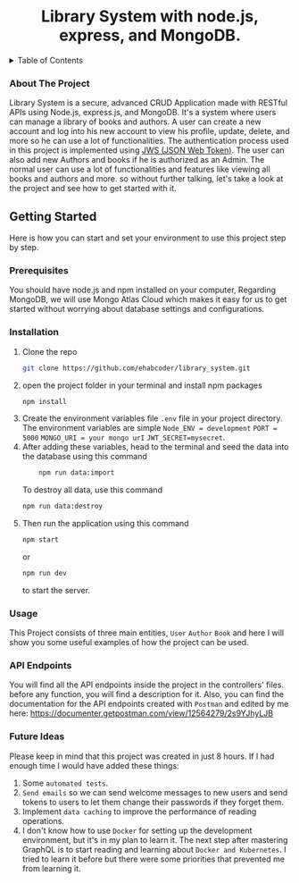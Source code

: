 <div>
<h1 align="center">
    <bold>Library System<bold> with node.js, express, and MongoDB.
    <br />
  </h1>
</div>
<!-- TABLE OF CONTENTS -->
<details>
  <summary>Table of Contents</summary>
  <ol>
    <li>
      <a href="#about-the-project">About the project</a>
    </li>
    <li>
      <a href="#getting-started">Getting Started</a>
      <ul>
        <li><a href="#prerequisites">Prerequisites</a></li>
        <li><a href="#installation">Installation</a></li>
      </ul>
    </li>
    <li>
      <a href="#usage">Usage</a>
      <ul>
        <li><a href="#api-endpoints">API Endpoints</a></li>
      </ul>
    </li>
    <li>
      <a href="#future-ideas">What Will be added to the project in the future?</a>
    </li>
  </ol>
</details>

<!-- ABOUT THE PROJECT -->

### About The Project

Library System is a secure, advanced CRUD Application made with RESTful APIs using Node.js, express.js, and MongoDB.
It's a system where users can manage a library of books and authors. A user can create a new account and log into his new account to view his profile, update, delete, and more so he can use a lot of functionalities. The authentication process used in this project is implemented using <a href="https://jwt.io/">JWS (JSON Web Token)</a>. The user can also add new Authors and books if he is authorized as an Admin. The normal user can use a lot of functionalities and features like viewing all books and authors and more. so without further talking, let's take a look at the project and see how to get started with it.

<!-- GETTING STARTED -->

## Getting Started

Here is how you can start and set your environment to use this project step by step.

### Prerequisites

You should have node.js and npm installed on your computer, Regarding MongoDB, we will use Mongo Atlas Cloud which makes it easy for us to get started without worrying about database settings and configurations.

### Installation

1. Clone the repo
   ```sh
   git clone https://github.com/ehabcoder/library_system.git
   ```
2. open the project folder in your terminal and install npm packages
   ```sh
   npm install
   ```
3. Create the environment variables file `.env` file in your project directory. The environment variables are simple `Node_ENV = development` `PORT = 5000` `MONGO_URI = your mongo urI` `JWT_SECRET=mysecret`.
4. After adding these variables, head to the terminal and seed the data into the database using this command
   ```sh
       npm run data:import
   ```
   To destroy all data, use this command
   ```sh
   npm run data:destroy
   ```
5. Then run the application using this command
   ```sh
   npm start
   ```
   or
   ```sh
   npm run dev
   ```
   to start the server.

### Usage

This Project consists of three main entities, `User` `Author` `Book` and here I will show you some useful examples of how the project can be used.

### API Endpoints

You will find all the API endpoints inside the project in the controllers' files. before any function, you will find a description for it.
Also, you can find the documentation for the API endpoints created with `Postman` and edited by me here:
<a href="https://documenter.getpostman.com/view/12564279/2s9YJhyLJB">https://documenter.getpostman.com/view/12564279/2s9YJhyLJB</a>

### Future Ideas

Please keep in mind that this project was created in just 8 hours. If I had enough time I would have added these things:

1. Some `automated tests`.
2. `Send emails` so we can send welcome messages to new users and send tokens to users to let them change their passwords if they forget them.
3. Implement `data caching` to improve the performance of reading operations.
4. I don't know how to use `Docker` for setting up the development environment, but it's in my plan to learn it. The next step after mastering GraphQL is to start reading and learning about `Docker and Kubernetes`. I tried to learn it before but there were some priorities that prevented me from learning it.
